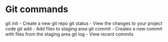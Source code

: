 # Git commands

git init -      Create a new git repo
git status -    View the changes to your project code
git add -       Add files to staging area
git commit -    Creates a new commit with files from the staging area
git log -       View recent commits

